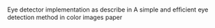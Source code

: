 Eye detector implementation as describe in
A simple and efﬁcient eye detection method in color images paper 